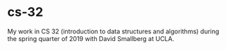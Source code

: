 # cs-32
My work in CS 32 (introduction to data structures and algorithms) during the spring quarter of 2019 with David Smallberg at UCLA. 
